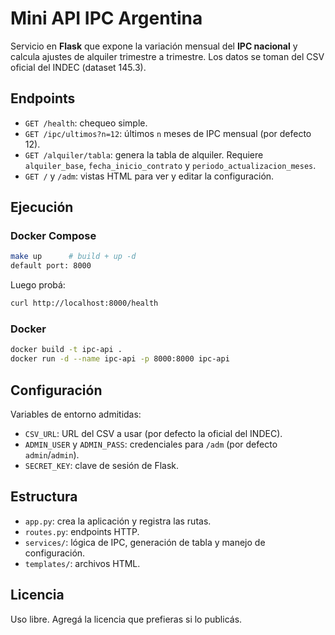 # Mini API IPC Argentina

Servicio en **Flask** que expone la variación mensual del **IPC nacional** y calcula ajustes de alquiler trimestre a trimestre. Los datos se toman del CSV oficial del INDEC (dataset 145.3).

## Endpoints
- `GET /health`: chequeo simple.
- `GET /ipc/ultimos?n=12`: últimos `n` meses de IPC mensual (por defecto 12).
- `GET /alquiler/tabla`: genera la tabla de alquiler. Requiere `alquiler_base`, `fecha_inicio_contrato` y `periodo_actualizacion_meses`.
- `GET /` y `/adm`: vistas HTML para ver y editar la configuración.

## Ejecución
### Docker Compose
```bash
make up      # build + up -d
default port: 8000
```
Luego probá:
```bash
curl http://localhost:8000/health
```

### Docker
```bash
docker build -t ipc-api .
docker run -d --name ipc-api -p 8000:8000 ipc-api
```

## Configuración
Variables de entorno admitidas:
- `CSV_URL`: URL del CSV a usar (por defecto la oficial del INDEC).
- `ADMIN_USER` y `ADMIN_PASS`: credenciales para `/adm` (por defecto `admin`/`admin`).
- `SECRET_KEY`: clave de sesión de Flask.

## Estructura
- `app.py`: crea la aplicación y registra las rutas.
- `routes.py`: endpoints HTTP.
- `services/`: lógica de IPC, generación de tabla y manejo de configuración.
- `templates/`: archivos HTML.

## Licencia
Uso libre. Agregá la licencia que prefieras si lo publicás.
